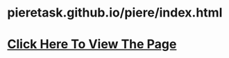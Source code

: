 # pieretask.github.io/piere/index.html
<html>
<head>
  <link rel="stylesheet" href="/piere/assets/css/style.css">
</head>
<body>
  <a href="/piere/index.html"><h1>Click Here To View The Page</h1></a>
</body>
